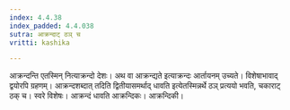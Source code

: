 ```yaml
---
index: 4.4.38
index_padded: 4.4.038
sutra: आक्रन्दाट् ठञ् च
vritti: kashika

---
```

आक्रन्दन्ति एतस्मिन् नित्याक्रन्दो देशः। अथ वा आक्रन्द्यते इत्याक्रन्दः आर्तायनम् उच्यते। विशेषाभावाद् द्वयोरपि ग्रहणम्। आक्रन्दशब्दात् तदिति द्वितीयासमर्थाद् धावति इत्येतस्मिन्नर्थे ठञ् प्रत्ययो भवति, चकाराट् ठक् च। स्वरे विशेषः। आक्रन्दं धावति आक्रन्दिकः। आक्रन्दिकी।